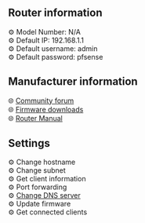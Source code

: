 <h2>Router information</h2>
⚙️ Model Number: N/A<br>
⚙️ Default IP: 192.168.1.1<br>
⚙️ Default username: admin<br>
⚙️ Default password: pfsense
<h2>Manufacturer information</h2>
🌐 <a href="https://forum.netgate.com/category/66/">Community forum</a><br>
🌐 <a href="https://www.pfsense.org/download/">Firmware downloads</a><br>
🌐 <a href="https://docs.netgate.com/pfsense/en/latest/">Router Manual</a>
<h2>Settings</h2>
⚙️ Change hostname<br>
⚙️ Change subnet<br>
⚙️ Get client information<br>
⚙️ Port forwarding<br>
⚙️ <a href="dns">Change DNS server</a><br>
⚙️ Update firmware<br>
⚙️ Get connected clients
